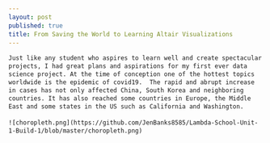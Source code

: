 ```yaml
---
layout: post
published: true
title: From Saving the World to Learning Altair Visualizations
---
```


	Just like any student who aspires to learn well and create spectacular projects, I had great plans and aspirations for my first ever data science project. At the time of conception one of the hottest topics worldwide is the epidemic of covid19.  The rapid and abrupt increase in cases has not only affected China, South Korea and neighboring countries. It has also reached some countries in Europe, the Middle East and some states in the US such as California and Washington.
    
    ![choropleth.png](https://github.com/JenBanks8585/Lambda-School-Unit-1-Build-1/blob/master/choropleth.png)

